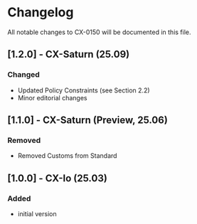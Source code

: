 # Changelog

All notable changes to CX-0150 will be documented in this file.

## [1.2.0] - CX-Saturn (25.09)

### Changed

- Updated Policy Constraints (see Section 2.2)
- Minor editorial changes

## [1.1.0] - CX-Saturn (Preview, 25.06)

### Removed

- Removed Customs from Standard

## [1.0.0] - CX-Io (25.03)

### Added

- initial version
